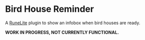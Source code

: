 # Bird House Reminder

A [RuneLite](https://runelite.net/) plugin to show an infobox when bird houses are ready.

**WORK IN PROGRESS, NOT CURRENTLY FUNCTIONAL.**

